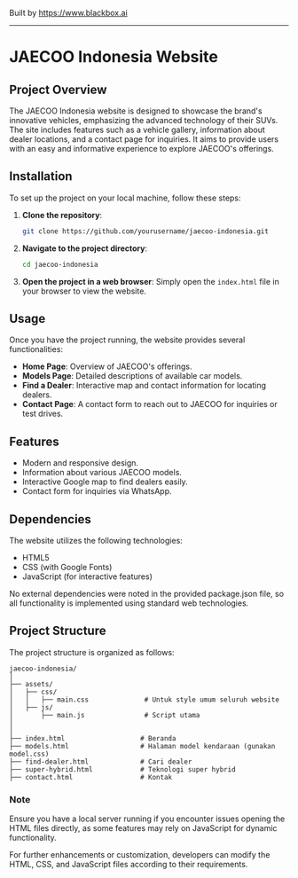 
Built by https://www.blackbox.ai

---

# JAECOO Indonesia Website

## Project Overview

The JAECOO Indonesia website is designed to showcase the brand's innovative vehicles, emphasizing the advanced technology of their SUVs. The site includes features such as a vehicle gallery, information about dealer locations, and a contact page for inquiries. It aims to provide users with an easy and informative experience to explore JAECOO's offerings.

## Installation

To set up the project on your local machine, follow these steps:

1. **Clone the repository**:
   ```bash
   git clone https://github.com/yourusername/jaecoo-indonesia.git
   ```
   
2. **Navigate to the project directory**:
   ```bash
   cd jaecoo-indonesia
   ```

3. **Open the project in a web browser**:
   Simply open the `index.html` file in your browser to view the website.

## Usage

Once you have the project running, the website provides several functionalities:

- **Home Page**: Overview of JAECOO's offerings.
- **Models Page**: Detailed descriptions of available car models.
- **Find a Dealer**: Interactive map and contact information for locating dealers.
- **Contact Page**: A contact form to reach out to JAECOO for inquiries or test drives.

## Features

- Modern and responsive design.
- Information about various JAECOO models.
- Interactive Google map to find dealers easily.
- Contact form for inquiries via WhatsApp.

## Dependencies

The website utilizes the following technologies:

- HTML5
- CSS (with Google Fonts)
- JavaScript (for interactive features)

No external dependencies were noted in the provided package.json file, so all functionality is implemented using standard web technologies.

## Project Structure

The project structure is organized as follows:

```
jaecoo-indonesia/
│
├── assets/
│   ├── css/
│   │   ├── main.css              # Untuk style umum seluruh website
│   ├── js/
│       ├── main.js               # Script utama
│
│
├── index.html                   # Beranda
├── models.html                  # Halaman model kendaraan (gunakan model.css)
├── find-dealer.html             # Cari dealer
├── super-hybrid.html            # Teknologi super hybrid
├── contact.html                 # Kontak

```

### Note

Ensure you have a local server running if you encounter issues opening the HTML files directly, as some features may rely on JavaScript for dynamic functionality.

For further enhancements or customization, developers can modify the HTML, CSS, and JavaScript files according to their requirements.